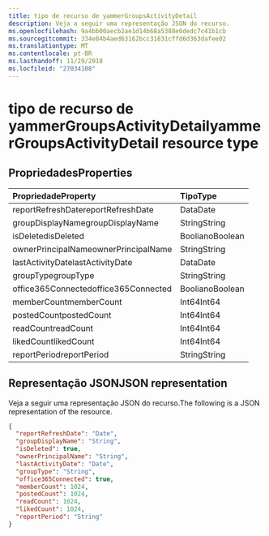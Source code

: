 ```yaml
---
title: tipo de recurso de yammerGroupsActivityDetail
description: Veja a seguir uma representação JSON do recurso.
ms.openlocfilehash: 9a4bb00aecb2ae1d14b68a5388e0dedc7c41b1cb
ms.sourcegitcommit: 334e84b4aed63162bcc31831cffd6d363dafee02
ms.translationtype: MT
ms.contentlocale: pt-BR
ms.lasthandoff: 11/29/2018
ms.locfileid: "27034108"
---
```

# <a name="yammergroupsactivitydetail-resource-type"></a><span data-ttu-id="e045e-103">tipo de recurso de yammerGroupsActivityDetail</span><span class="sxs-lookup"><span data-stu-id="e045e-103">yammerGroupsActivityDetail resource type</span></span>

## <a name="properties"></a><span data-ttu-id="e045e-104">Propriedades</span><span class="sxs-lookup"><span data-stu-id="e045e-104">Properties</span></span>

| <span data-ttu-id="e045e-105">Propriedade</span><span class="sxs-lookup"><span data-stu-id="e045e-105">Property</span></span>           | <span data-ttu-id="e045e-106">Tipo</span><span class="sxs-lookup"><span data-stu-id="e045e-106">Type</span></span>    |
| :----------------- | :------ |
| <span data-ttu-id="e045e-107">reportRefreshDate</span><span class="sxs-lookup"><span data-stu-id="e045e-107">reportRefreshDate</span></span>  | <span data-ttu-id="e045e-108">Data</span><span class="sxs-lookup"><span data-stu-id="e045e-108">Date</span></span>    |
| <span data-ttu-id="e045e-109">groupDisplayName</span><span class="sxs-lookup"><span data-stu-id="e045e-109">groupDisplayName</span></span>   | <span data-ttu-id="e045e-110">String</span><span class="sxs-lookup"><span data-stu-id="e045e-110">String</span></span>  |
| <span data-ttu-id="e045e-111">isDeleted</span><span class="sxs-lookup"><span data-stu-id="e045e-111">isDeleted</span></span>          | <span data-ttu-id="e045e-112">Booliano</span><span class="sxs-lookup"><span data-stu-id="e045e-112">Boolean</span></span> |
| <span data-ttu-id="e045e-113">ownerPrincipalName</span><span class="sxs-lookup"><span data-stu-id="e045e-113">ownerPrincipalName</span></span> | <span data-ttu-id="e045e-114">String</span><span class="sxs-lookup"><span data-stu-id="e045e-114">String</span></span>  |
| <span data-ttu-id="e045e-115">lastActivityDate</span><span class="sxs-lookup"><span data-stu-id="e045e-115">lastActivityDate</span></span>   | <span data-ttu-id="e045e-116">Data</span><span class="sxs-lookup"><span data-stu-id="e045e-116">Date</span></span>    |
| <span data-ttu-id="e045e-117">groupType</span><span class="sxs-lookup"><span data-stu-id="e045e-117">groupType</span></span>          | <span data-ttu-id="e045e-118">String</span><span class="sxs-lookup"><span data-stu-id="e045e-118">String</span></span>  |
| <span data-ttu-id="e045e-119">office365Connected</span><span class="sxs-lookup"><span data-stu-id="e045e-119">office365Connected</span></span> | <span data-ttu-id="e045e-120">Booliano</span><span class="sxs-lookup"><span data-stu-id="e045e-120">Boolean</span></span> |
| <span data-ttu-id="e045e-121">memberCount</span><span class="sxs-lookup"><span data-stu-id="e045e-121">memberCount</span></span>        | <span data-ttu-id="e045e-122">Int64</span><span class="sxs-lookup"><span data-stu-id="e045e-122">Int64</span></span>   |
| <span data-ttu-id="e045e-123">postedCount</span><span class="sxs-lookup"><span data-stu-id="e045e-123">postedCount</span></span>        | <span data-ttu-id="e045e-124">Int64</span><span class="sxs-lookup"><span data-stu-id="e045e-124">Int64</span></span>   |
| <span data-ttu-id="e045e-125">readCount</span><span class="sxs-lookup"><span data-stu-id="e045e-125">readCount</span></span>          | <span data-ttu-id="e045e-126">Int64</span><span class="sxs-lookup"><span data-stu-id="e045e-126">Int64</span></span>   |
| <span data-ttu-id="e045e-127">likedCount</span><span class="sxs-lookup"><span data-stu-id="e045e-127">likedCount</span></span>         | <span data-ttu-id="e045e-128">Int64</span><span class="sxs-lookup"><span data-stu-id="e045e-128">Int64</span></span>   |
| <span data-ttu-id="e045e-129">reportPeriod</span><span class="sxs-lookup"><span data-stu-id="e045e-129">reportPeriod</span></span>       | <span data-ttu-id="e045e-130">String</span><span class="sxs-lookup"><span data-stu-id="e045e-130">String</span></span>  |

## <a name="json-representation"></a><span data-ttu-id="e045e-131">Representação JSON</span><span class="sxs-lookup"><span data-stu-id="e045e-131">JSON representation</span></span>

<span data-ttu-id="e045e-132">Veja a seguir uma representação JSON do recurso.</span><span class="sxs-lookup"><span data-stu-id="e045e-132">The following is a JSON representation of the resource.</span></span>

<!-- {
  "blockType": "resource",
  "@odata.type": "microsoft.graph.yammerGroupsActivityDetail"
} -->

```json
{
  "reportRefreshDate": "Date", 
  "groupDisplayName": "String", 
  "isDeleted": true, 
  "ownerPrincipalName": "String", 
  "lastActivityDate": "Date", 
  "groupType": "String", 
  "office365Connected": true, 
  "memberCount": 1024, 
  "postedCount": 1024, 
  "readCount": 1024, 
  "likedCount": 1024, 
  "reportPeriod": "String"
}
```
